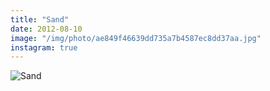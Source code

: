 ```yaml
---
title: "Sand"
date: 2012-08-10
image: "/img/photo/ae849f46639dd735a7b4587ec8dd37aa.jpg"
instagram: true
---
```


![Sand](/img/photo/ae849f46639dd735a7b4587ec8dd37aa.jpg)
